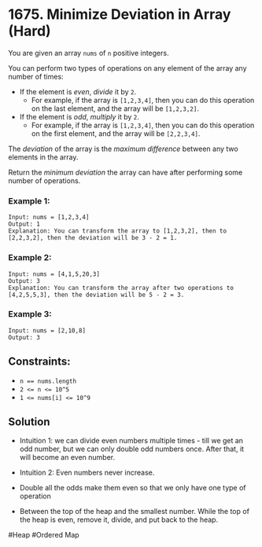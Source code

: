 # 1675. Minimize Deviation in Array (Hard)

You are given an array `nums` of `n` positive integers.

You can perform two types of operations on any element of the array any number of times:

- If the element is _even_, _divide_ it by `2`.
  - For example, if the array is `[1,2,3,4]`, then you can do this operation on the last element, and the array will be `[1,2,3,2]`.
- If the element is _odd_, _multiply_ it by `2`.
  - For example, if the array is `[1,2,3,4]`, then you can do this operation on the first element, and the array will be `[2,2,3,4]`.

The _deviation_ of the array is the _maximum difference_ between any two elements in the array.

Return the _minimum deviation_ the array can have after performing some number of operations.

### Example 1:

```
Input: nums = [1,2,3,4]
Output: 1
Explanation: You can transform the array to [1,2,3,2], then to [2,2,3,2], then the deviation will be 3 - 2 = 1.
```

### Example 2:

```
Input: nums = [4,1,5,20,3]
Output: 3
Explanation: You can transform the array after two operations to [4,2,5,5,3], then the deviation will be 5 - 2 = 3.
```

### Example 3:

```
Input: nums = [2,10,8]
Output: 3
```

## Constraints:

- `n == nums.length`
- `2 <= n <= 10^5`
- `1 <= nums[i] <= 10^9`

## Solution

- Intuition 1: we can divide even numbers multiple times - till we get an odd number, but we can only double odd numbers once. After that, it will become an even number.
- Intuition 2: Even numbers never increase.

- Double all the odds make them even so that we only have one type of operation
- Between the top of the heap and the smallest number. While the top of the heap is even, remove it, divide, and put back to the heap.

#Heap #Ordered Map
